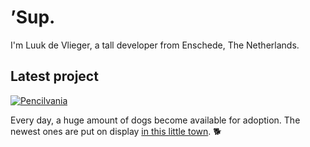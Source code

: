 # ’Sup.

I'm Luuk de Vlieger, a tall developer from Enschede, The Netherlands.

## Latest project

[![Pencilvania](https://pencilvania.stutpak.com/header.jpg)](https://pencilvania.stutpak.com)

Every day, a huge amount of dogs become available for adoption. The newest ones are put on display [in this little town](https://pencilvania.stutpak.com). 🐕
